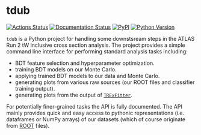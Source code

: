 # tdub

[![Actions Status](https://github.com/douglasdavis/tdub/workflows/Linux/macOS/badge.svg)](https://github.com/douglasdavis/tdub/actions)
[![Documentation Status](https://readthedocs.org/projects/tdub/badge/?version=latest)](https://tdub.readthedocs.io/)
[![PyPI](https://img.shields.io/pypi/v/tdub?color=teal)](https://pypi.org/project/tdub/)
[![Python Version](https://img.shields.io/pypi/pyversions/tdub)](https://pypi.org/project/tdub/)

`tdub` is a Python project for handling some downstsream steps in the
ATLAS Run 2 tW inclusive cross section analysis. The project provides
a simple command line interface for performing standard analysis tasks
including:

- BDT feature selection and hyperparameter optimization.
- training BDT models on our Monte Carlo.
- applying trained BDT models to our data and Monte Carlo.
- generating plots from various raw sources (our ROOT files and
  classifier training output).
- generating plots from the output of
  [`TRExFitter`](https://gitlab.cern.ch/TRExStats/TRExFitter/).

For potentially finer-grained tasks the API is fully documented. The
API mainly provides quick and easy access to pythonic representations
(i.e. dataframes or NumPy arrays) of our datasets (which of course
originate from [ROOT](https://root.cern/) files).
